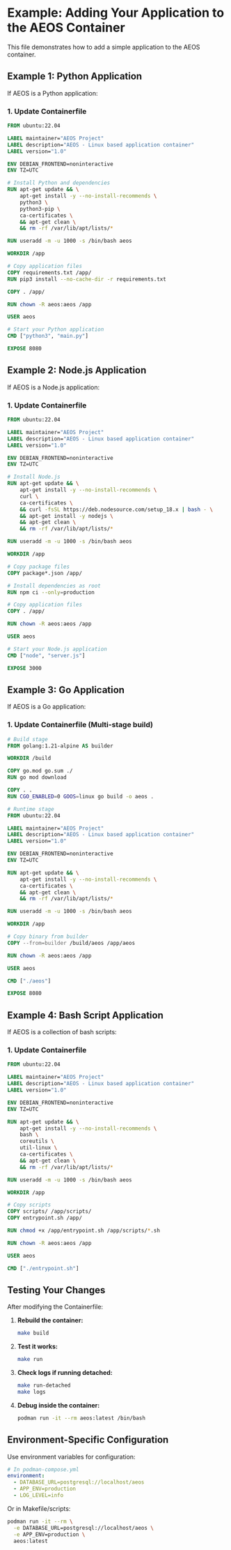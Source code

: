 # Example: Adding Your Application to the AEOS Container

This file demonstrates how to add a simple application to the AEOS container.

## Example 1: Python Application

If AEOS is a Python application:

### 1. Update Containerfile

```dockerfile
FROM ubuntu:22.04

LABEL maintainer="AEOS Project"
LABEL description="AEOS - Linux based application container"
LABEL version="1.0"

ENV DEBIAN_FRONTEND=noninteractive
ENV TZ=UTC

# Install Python and dependencies
RUN apt-get update && \
    apt-get install -y --no-install-recommends \
    python3 \
    python3-pip \
    ca-certificates \
    && apt-get clean \
    && rm -rf /var/lib/apt/lists/*

RUN useradd -m -u 1000 -s /bin/bash aeos

WORKDIR /app

# Copy application files
COPY requirements.txt /app/
RUN pip3 install --no-cache-dir -r requirements.txt

COPY . /app/

RUN chown -R aeos:aeos /app

USER aeos

# Start your Python application
CMD ["python3", "main.py"]

EXPOSE 8080
```

## Example 2: Node.js Application

If AEOS is a Node.js application:

### 1. Update Containerfile

```dockerfile
FROM ubuntu:22.04

LABEL maintainer="AEOS Project"
LABEL description="AEOS - Linux based application container"
LABEL version="1.0"

ENV DEBIAN_FRONTEND=noninteractive
ENV TZ=UTC

# Install Node.js
RUN apt-get update && \
    apt-get install -y --no-install-recommends \
    curl \
    ca-certificates \
    && curl -fsSL https://deb.nodesource.com/setup_18.x | bash - \
    && apt-get install -y nodejs \
    && apt-get clean \
    && rm -rf /var/lib/apt/lists/*

RUN useradd -m -u 1000 -s /bin/bash aeos

WORKDIR /app

# Copy package files
COPY package*.json /app/

# Install dependencies as root
RUN npm ci --only=production

# Copy application files
COPY . /app/

RUN chown -R aeos:aeos /app

USER aeos

# Start your Node.js application
CMD ["node", "server.js"]

EXPOSE 3000
```

## Example 3: Go Application

If AEOS is a Go application:

### 1. Update Containerfile (Multi-stage build)

```dockerfile
# Build stage
FROM golang:1.21-alpine AS builder

WORKDIR /build

COPY go.mod go.sum ./
RUN go mod download

COPY . .
RUN CGO_ENABLED=0 GOOS=linux go build -o aeos .

# Runtime stage
FROM ubuntu:22.04

LABEL maintainer="AEOS Project"
LABEL description="AEOS - Linux based application container"
LABEL version="1.0"

ENV DEBIAN_FRONTEND=noninteractive
ENV TZ=UTC

RUN apt-get update && \
    apt-get install -y --no-install-recommends \
    ca-certificates \
    && apt-get clean \
    && rm -rf /var/lib/apt/lists/*

RUN useradd -m -u 1000 -s /bin/bash aeos

WORKDIR /app

# Copy binary from builder
COPY --from=builder /build/aeos /app/aeos

RUN chown -R aeos:aeos /app

USER aeos

CMD ["./aeos"]

EXPOSE 8080
```

## Example 4: Bash Script Application

If AEOS is a collection of bash scripts:

### 1. Update Containerfile

```dockerfile
FROM ubuntu:22.04

LABEL maintainer="AEOS Project"
LABEL description="AEOS - Linux based application container"
LABEL version="1.0"

ENV DEBIAN_FRONTEND=noninteractive
ENV TZ=UTC

RUN apt-get update && \
    apt-get install -y --no-install-recommends \
    bash \
    coreutils \
    util-linux \
    ca-certificates \
    && apt-get clean \
    && rm -rf /var/lib/apt/lists/*

RUN useradd -m -u 1000 -s /bin/bash aeos

WORKDIR /app

# Copy scripts
COPY scripts/ /app/scripts/
COPY entrypoint.sh /app/

RUN chmod +x /app/entrypoint.sh /app/scripts/*.sh

RUN chown -R aeos:aeos /app

USER aeos

CMD ["./entrypoint.sh"]
```

## Testing Your Changes

After modifying the Containerfile:

1. **Rebuild the container:**
   ```bash
   make build
   ```

2. **Test it works:**
   ```bash
   make run
   ```

3. **Check logs if running detached:**
   ```bash
   make run-detached
   make logs
   ```

4. **Debug inside the container:**
   ```bash
   podman run -it --rm aeos:latest /bin/bash
   ```

## Environment-Specific Configuration

Use environment variables for configuration:

```yaml
# In podman-compose.yml
environment:
  - DATABASE_URL=postgresql://localhost/aeos
  - APP_ENV=production
  - LOG_LEVEL=info
```

Or in Makefile/scripts:
```bash
podman run -it --rm \
  -e DATABASE_URL=postgresql://localhost/aeos \
  -e APP_ENV=production \
  aeos:latest
```
